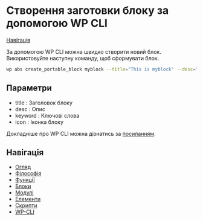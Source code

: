 # Створення заготовки блоку за допомогою WP CLI

[Навігація](#documentation-navigation)

За допомогою WP CLI можна швидко створити новий блок. Використовуйте наступну команду, щоб сформувати блок.

```bash
wp abs create_portable_block myblock --title="This is myblock" --desc="This block is used for wds." --keyword="myblock" --icon="table-row-before" --namespace="abs"
```

## Параметри

-   title : Заголовок блоку
-   desc : Опис
-   keyword : Ключові слова
-   icon : Іконка блоку

Докладніше про WP CLI можна дізнатись за [посиланням](https://make.wordpress.org/cli/handbook/guides/installing/).

## Навігація

-   [Огляд](Home.md)
-   [Філософія](Philosophy.md)
-   [Функції](Functions.md)
-   [Блоки](Blocks.md)
-   [Модулі](Modules.md)
-   [Елементи](Elements.md)
-   [Скрипти](Scripts.md)
-   [WP-CLI](WP-CLI.md)
